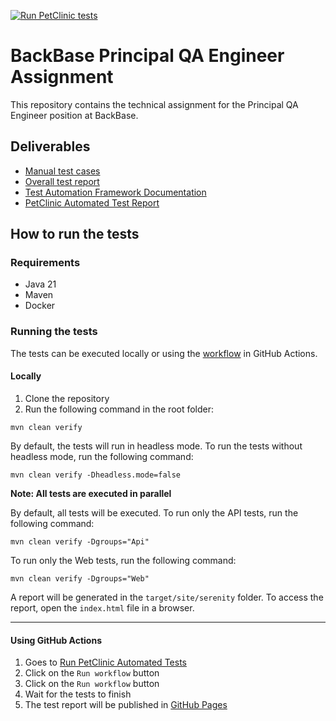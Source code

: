 [![Run PetClinic tests](https://github.com/ricardorlg/VetClinicTests/actions/workflows/build_and_test.yml/badge.svg)](https://github.com/ricardorlg/VetClinicTests/actions/workflows/build_and_test.yml)
# BackBase Principal QA Engineer Assignment 
This repository contains the technical assignment for the Principal QA Engineer position at BackBase.
## Deliverables
* [Manual test cases](manual_tests.md)
* [Overall test report](overall_report.md)
* [Test Automation Framework Documentation](test_framework_architecture.md)
* [PetClinic Automated Test Report](https://ricardorlg.github.io/VetClinicTests/)

## How to run the tests

### Requirements
- Java 21
- Maven 
- Docker

### Running the tests
The tests can be executed locally or using the [workflow](.github/workflows/build_and_test.yml) in GitHub Actions.
#### Locally

1. Clone the repository
2. Run the following command in the root folder:
```shell
mvn clean verify
```
By default, the tests will run in headless mode. To run the tests without headless mode, run the following command:
```shell
mvn clean verify -Dheadless.mode=false
```
**Note: All tests are executed in parallel**

By default, all tests will be executed. To run only the API tests, run the following command:
```shell
mvn clean verify -Dgroups="Api"
```

To run only the Web tests, run the following command:
```shell
mvn clean verify -Dgroups="Web"
```
A report will be generated in the `target/site/serenity` folder. To access the report, open the `index.html` file in a browser.

___
#### Using GitHub Actions

1. Goes to [Run PetClinic Automated Tests](https://github.com/ricardorlg/VetClinicTests/actions/workflows/build_and_test.yml)
2. Click on the `Run workflow` button
3. Click on the `Run workflow` button
4. Wait for the tests to finish
5. The test report will be published in [GitHub Pages](https://ricardorlg.github.io/VetClinicTests/)